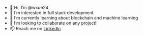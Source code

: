 - 👋 Hi, I’m @wxue24
- 👀 I’m interested in full stack development
- 🌱 I’m currently learning about blockchain and machine learning
- 💞️ I’m looking to collaborate on any project!
- 📫 Reach me on [LinkedIn](https://www.linkedin.com/in/wxue/) 

<!---
wxue24/wxue24 is a ✨ special ✨ repository because its `README.md` (this file) appears on your GitHub profile.
You can click the Preview link to take a look at your changes.
--->
